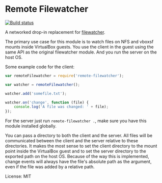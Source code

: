 # Remote Filewatcher

[![Build status](https://img.shields.io/travis/pepve/remote-filewatcher.svg?style=flat-square)](https://travis-ci.org/pepve/remote-filewatcher)

A networked drop-in replacement for [filewatcher](https://github.com/fgnass/filewatcher).

The primary use case for this module is to watch files on NFS and vboxsf mounts inside VirtualBox guests. You use the client in the guest using the same API as the original filewatcher module. And you run the server on the host OS.

Some example code for the client:

```js
var remoteFilewatcher = require('remote-filewatcher');

var watcher = remoteFilewatcher();

watcher.add('somefile.txt');

watcher.on('change', function (file) {
    console.log('A file was changed: ' + file);
});
```

For the server just run `remote-filewatcher .`, make sure you have this module installed globally.

You can pass a directory to both the client and the server. All files will be communicated between the client and the server relative to these directories. It makes the most sense to set the client directory to the mount point inside the VirtualBox guest and to set the server directory to the exported path on the host OS. Because of the way this is implemented, change events will always have the file's absolute path as the argument, even if the file was added by a relative path.

License: MIT
